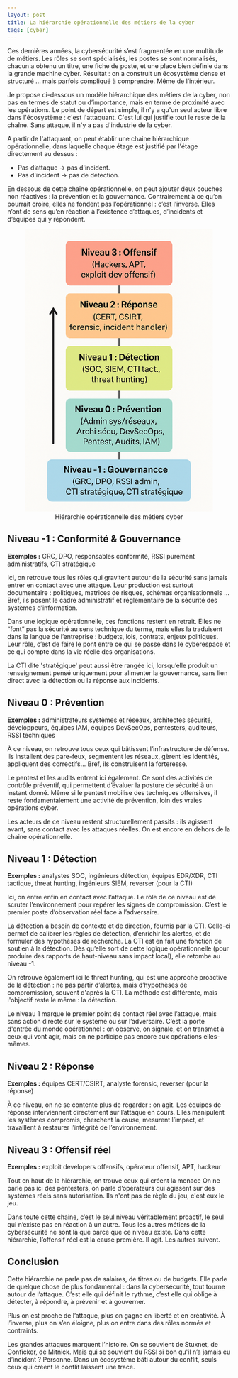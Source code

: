 ```yaml
---
layout: post
title: La hiérarchie opérationnelle des métiers de la cyber
tags: [cyber]
---
```


Ces dernières années, la cybersécurité s’est fragmentée en une multitude de métiers. Les rôles se sont spécialisés, les postes se sont normalisés, chacun a obtenu un titre, une fiche de poste, et une place bien définie dans la grande machine cyber. Résultat : on a construit un écosystème dense et structuré … mais parfois compliqué à comprendre. Même de l’intérieur.

Je propose ci-dessous un modèle hiérarchique des métiers de la cyber, non pas en termes de statut ou d’importance, mais en terme de proximité avec les opérations. Le point de départ est simple, il n'y a qu'un seul acteur libre dans l'écosystème : c'est l'attaquant. C'est lui qui justifie tout le reste de la chaîne. Sans attaque, il n'y a pas d'industrie de la cyber.

A partir de l'attaquant, on peut établir une chaine hiérarchique opérationnelle, dans laquelle chaque étage est justifié par l'étage directement au dessus :
- Pas d’attaque → pas d'incident.
- Pas d'incident → pas de détection.

En dessous de cette chaîne opérationnelle, on peut ajouter deux couches non réactives : la prévention et la gouvernance. Contrairement à ce qu’on pourrait croire, elles ne fondent pas l’opérationnel : c’est l’inverse. Elles n’ont de sens qu’en réaction à l’existence d’attaques, d’incidents et d’équipes qui y répondent.

<figure align="center">
  <img src="../assets/images/hierarchie_cyber.png" alt="" width="500"/>
  <figcaption>Hiérarchie opérationnelle des métiers cyber</figcaption>
</figure>


## Niveau -1 : Conformité & Gouvernance

**Exemples :** GRC, DPO, responsables conformité, RSSI purement administratifs, CTI stratégique

Ici, on retrouve tous les rôles qui gravitent autour de la sécurité sans jamais entrer en contact avec une attaque. Leur production est surtout documentaire : politiques, matrices de risques, schémas organisationnels ... Bref, ils posent le cadre administratif et réglementaire de la sécurité des systèmes d’information.

Dans une logique opérationnelle, ces fonctions restent en retrait. Elles ne “font” pas la sécurité au sens technique du terme, mais elles la traduisent dans la langue de l’entreprise : budgets, lois, contrats, enjeux politiques. Leur rôle, c’est de faire le pont entre ce qui se passe dans le cyberespace et ce qui compte dans la vie réelle des organisations.

La CTI dite 'stratégique' peut aussi être rangée ici, lorsqu’elle produit un renseignement pensé uniquement pour alimenter la gouvernance, sans lien direct avec la détection ou la réponse aux incidents.



## Niveau 0 : Prévention

**Exemples :** administrateurs systèmes et réseaux, architectes sécurité, développeurs, équipes IAM, équipes DevSecOps, pentesters, auditeurs, RSSI techniques

À ce niveau, on retrouve tous ceux qui bâtissent l’infrastructure de défense. Ils installent des pare-feux, segmentent les réseaux, gèrent les identités, appliquent des correctifs… Bref, ils construisent la forteresse.

Le pentest et les audits entrent ici également. Ce sont des activités de contrôle préventif, qui permettent d’évaluer la posture de sécurité à un instant donné. Même si le pentest mobilise des techniques offensives, il reste fondamentalement une activité de prévention, loin des vraies opérations cyber.

Les acteurs de ce niveau restent structurellement passifs : ils agissent avant, sans contact avec les attaques réelles. On est encore en dehors de la chaine opérationnelle.


## Niveau 1 : Détection

**Exemples :** analystes SOC, ingénieurs détection, équipes EDR/XDR, CTI tactique, threat hunting, ingénieurs SIEM, reverser (pour la CTI)

Ici, on entre enfin en contact avec l’attaque. Le rôle de ce niveau est de scruter l’environnement pour repérer les signes de compromission. C’est le premier poste d’observation réel face à l’adversaire.

La détection a besoin de contexte et de direction, fournis par la CTI. Celle-ci permet de calibrer les règles de détection, d’enrichir les alertes, et de formuler des hypothèses de recherche. La CTI est en fait une fonction de soutien à la détection. Dès qu’elle sort de cette logique opérationnelle (pour produire des rapports de haut-niveau sans impact local), elle retombe au niveau -1.

On retrouve également ici le threat hunting, qui est une approche proactive de la détection : ne pas partir d’alertes, mais d’hypothèses de compromission, souvent d'après la CTI. La méthode est différente, mais l'objectif reste le même : la détection.

Le niveau 1 marque le premier point de contact réel avec l’attaque, mais sans action directe sur le système ou sur l’adversaire. C’est la porte d'entrée du monde opérationnel : on observe, on signale, et on transmet à ceux qui vont agir, mais on ne participe pas encore aux opérations elles-mêmes.


## Niveau 2 : Réponse

**Exemples :** équipes CERT/CSIRT, analyste forensic, reverser (pour la réponse)

À ce niveau, on ne se contente plus de regarder : on agit. Les équipes de réponse interviennent directement sur l’attaque en cours. Elles manipulent les systèmes compromis, cherchent la cause, mesurent l’impact, et travaillent à restaurer l’intégrité de l’environnement.


## Niveau 3 : Offensif réel

**Exemples :** exploit developers offensifs, opérateur offensif, APT, hackeur

Tout en haut de la hiérarchie, on trouve ceux qui créent la menace On ne parle pas ici des pentesters, on parle d’opérateurs qui agissent sur des systèmes réels sans autorisation. Ils n'ont pas de règle du jeu, c'est eux le jeu.

Dans toute cette chaine, c’est le seul niveau véritablement proactif, le seul qui n’existe pas en réaction à un autre. Tous les autres métiers de la cybersécurité ne sont là que parce que ce niveau existe. Dans cette hiérarchie, l’offensif réel est la cause première. Il agit. Les autres suivent.


## Conclusion

Cette hiérarchie ne parle pas de salaires, de titres ou de budgets. Elle parle de quelque chose de plus fondamental : dans la cybersécurité, tout tourne autour de l’attaque. C’est elle qui définit le rythme, c’est elle qui oblige à détecter, à répondre, à prévenir et à gouverner.

Plus on est proche de l’attaque, plus on gagne en liberté et en créativité. À l’inverse, plus on s’en éloigne, plus on entre dans des rôles normés et contraints.  

Les grandes attaques marquent l’histoire. On se souvient de Stuxnet, de Conficker, de Mitnick. Mais qui se souvient du RSSI si bon qu'il n’a jamais eu d’incident ? Personne. Dans un écosystème bâti autour du conflit, seuls ceux qui créent le conflit laissent une trace.